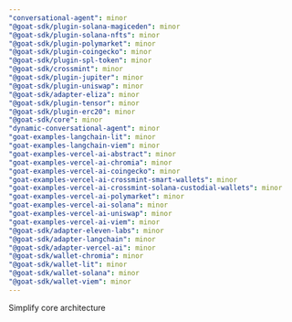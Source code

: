 ```yaml
---
"conversational-agent": minor
"@goat-sdk/plugin-solana-magiceden": minor
"@goat-sdk/plugin-solana-nfts": minor
"@goat-sdk/plugin-polymarket": minor
"@goat-sdk/plugin-coingecko": minor
"@goat-sdk/plugin-spl-token": minor
"@goat-sdk/crossmint": minor
"@goat-sdk/plugin-jupiter": minor
"@goat-sdk/plugin-uniswap": minor
"@goat-sdk/adapter-eliza": minor
"@goat-sdk/plugin-tensor": minor
"@goat-sdk/plugin-erc20": minor
"@goat-sdk/core": minor
"dynamic-conversational-agent": minor
"goat-examples-langchain-lit": minor
"goat-examples-langchain-viem": minor
"goat-examples-vercel-ai-abstract": minor
"goat-examples-vercel-ai-chromia": minor
"goat-examples-vercel-ai-coingecko": minor
"goat-examples-vercel-ai-crossmint-smart-wallets": minor
"goat-examples-vercel-ai-crossmint-solana-custodial-wallets": minor
"goat-examples-vercel-ai-polymarket": minor
"goat-examples-vercel-ai-solana": minor
"goat-examples-vercel-ai-uniswap": minor
"goat-examples-vercel-ai-viem": minor
"@goat-sdk/adapter-eleven-labs": minor
"@goat-sdk/adapter-langchain": minor
"@goat-sdk/adapter-vercel-ai": minor
"@goat-sdk/wallet-chromia": minor
"@goat-sdk/wallet-lit": minor
"@goat-sdk/wallet-solana": minor
"@goat-sdk/wallet-viem": minor
---
```


Simplify core architecture
